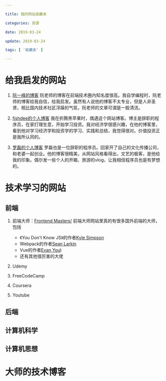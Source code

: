 ```yaml
---

title: 我的网站收藏夹

categories: 资源

date: 2019-03-24

update: 2019-03-24

tags: [ '收藏夹' ]

---
```


# 给我启发的网站

1. [阮一峰的博客](http://www.ruanyifeng.com/home.html)
阮老师的博客在前端技术圈内知名度很高。我自学编程时，阮老师的博客给我自信，给我启发。虽然有人说他的博客不太专业，但是人非圣贤，相比国内技术社区浮躁的气氛，阮老师的文章可谓是一股清流。

2. [fishdee的个人博客](https://fishedee.com/)
我在折腾黑苹果时，偶遇这个网站博客。博主是辞职的程序员，在家打理生意，开始学习投资。我对经济学很感兴趣，在他的博客里，看到他对学习经济学和投资学的学习、实践和总结，我觉得很对。价值投资正是我所认同的。

3. [罗磊的个人博客](https://luolei.org/)
罗磊也是一位辞职的程序员。回家开了自己的文化传播公司，和老婆一起创业。他的博客很精美，从网站风格看得出，文艺的极客，是他给我的印象。偶尔发一些个人的开箱、旅游的vlog，让我相信程序员也是有梦想的。


# 技术学习的网站
## 前端
1. 前端大师：[Frontend Masters/](https://frontendmasters.com/)
前端大师网站里真的有很多国外前端的大师，包括
	- 《You Don't Know JS》的作者[Kyle Simpson](https://frontendmasters.com/teachers/kyle-simpson/)
	- Webpack的作者[Sean Larkin](https://frontendmasters.com/teachers/sean-larkin/)
	- Vue的作者[Evan You](https://frontendmasters.com/teachers/evan-you/))
	- 还有其他很厉害的大佬

2.  Udemy
3. FreeCodeCamp
4. Coursera
5. Youtube

## 后端


## 计算机科学


## 计算机思想


# 大师的技术博客

<!--stackedit_data:
eyJoaXN0b3J5IjpbLTg3NzQ4MTUxOCwxMDE0MTAwNTk2XX0=
-->